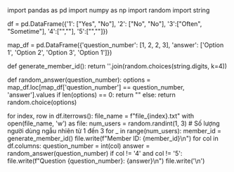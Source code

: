 import pandas as pd
import numpy as np
import random
import string

df = pd.DataFrame({'1': ["Yes", "No"], '2': ["No", "No"], '3':["Often", "Sometime"], '4':["",""], '5':["",""]})

map_df = pd.DataFrame({'question_number': [1, 2, 2, 3], 'answer': ['Option 1', 'Option 2', 'Option 3', 'Option 1']})

def generate_member_id():
    return ''.join(random.choices(string.digits, k=4))

def random_answer(question_number):
    options = map_df.loc[map_df['question_number'] == question_number, 'answer'].values
    if len(options) == 0:
        return ""
    else:
        return random.choice(options)

for index, row in df.iterrows():
    file_name = f"file_{index}.txt"
    with open(file_name, 'w') as file:
        num_users = random.randint(1, 3)  # Số lượng người dùng ngẫu nhiên từ 1 đến 3
        for _ in range(num_users):
            member_id = generate_member_id()
            file.write(f"Member ID: {member_id}\n")
            for col in df.columns:
                question_number = int(col)
                answer = random_answer(question_number)
                if col != '4' and col != '5':
                    file.write(f"Question {question_number}: {answer}\n")
            file.write('\n')
